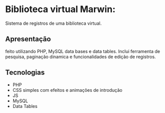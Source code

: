 # Biblioteca virtual Marwin:
Sistema de registros de uma biblioteca virtual.

## Apresentação
feito utilizando PHP, MySQL data bases e data tables. Inclui ferramenta de pesquisa, paginação dinamica e funcionalidades de edição de registros.

## Tecnologias
* PHP
* CSS simples com efeitos e animações de introdução
* JS
* MySQL
* Data Tables
